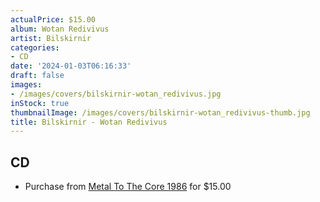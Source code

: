 ```yaml
---
actualPrice: $15.00
album: Wotan Redivivus
artist: Bilskirnir
categories:
- CD
date: '2024-01-03T06:16:33'
draft: false
images:
- /images/covers/bilskirnir-wotan_redivivus.jpg
inStock: true
thumbnailImage: /images/covers/bilskirnir-wotan_redivivus-thumb.jpg
title: Bilskirnir - Wotan Redivivus
---
```


## CD
* Purchase from [Metal To The Core 1986](https://metaltothecore1986.com/shop/bilskirnir-wotan-redivivus-cd/) for $15.00
